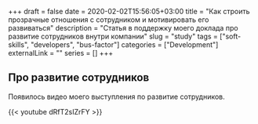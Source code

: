 +++
draft = false
date = 2020-02-02T15:56:05+03:00
title = "Как строить прозрачные отношения с сотрудником и мотивировать его развиваться"
description = "Статья в поддержку моего доклада про развитие сотрудников внутри компании"
slug = "study"
tags = ["soft-skills", "developers", "bus-factor"]
categories = ["Development"]
externalLink = ""
series = []
+++

## Про развитие сотрудников

Появилось видео моего выступления по развитие сотрудников.

{{< youtube dRfT2sIZrFY >}}
